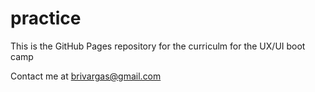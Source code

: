 # practice
This is the GitHub Pages repository for the curriculm for the UX/UI boot camp

Contact me at brivargas@gmail.com 
